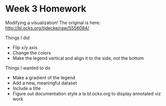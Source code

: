 # Week 3 Homework

Modifying a visualization! The original is here: http://bl.ocks.org/tjdecke/raw/5558084/


Things I did
* Flip x/y axis
* Change the colors
* Make the legend vertical and align it to the side, not the bottom

Things I wanted to do
* Make a gradient of the legend
* Add a new, meaningful dataset
* Include a title
* Figure out documentation style a la bl.ocks.org to display annotated viz work